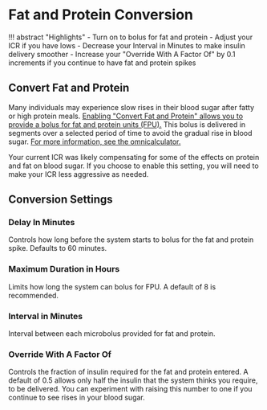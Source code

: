 # Fat and Protein Conversion
!!! abstract "Highlights"
    - Turn on to bolus for fat and protein
    - Adjust your ICR if you have lows
    - Decrease your Interval in Minutes to make insulin delivery smoother
    - Increase your "Override With A Factor Of" by 0.1 increments if you continue to have fat and protein spikes

## Convert Fat and Protein
Many individuals may experience slow rises in their blood sugar after fatty or high protein meals. [Enabling "Convert Fat and Protein" allows you to provide a bolus for fat and protein units (FPU).](../../operate/interface.md#actions) This bolus is delivered in segments over a selected period of time to avoid the gradual rise in blood sugar. [For more information, see the omnicalculator.](https://www.omnicalculator.com/health/warsaw-method#what-is-warsaw-method-and-how-does-it-work)

Your current ICR was likely compensating for some of the effects on protein and fat on blood sugar. If you choose to enable this setting, you will need to make your ICR less aggressive as needed.

## Conversion Settings
### Delay In Minutes
Controls how long before the system starts to bolus for the fat and protein spike. Defaults to 60 minutes.

### Maximum Duration in Hours
Limits how long the system can bolus for FPU. A default of 8 is recommended.

### Interval in Minutes
Interval between each microbolus provided for fat and protein. 

### Override With A Factor Of
Controls the fraction of insulin required for the fat and protein entered. A default of 0.5 allows only half the insulin that the system thinks you require, to be delivered. You can experiment with raising this number to one if you continue to see rises in your blood sugar.
